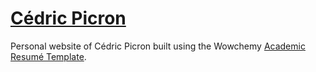 # [Cédric Picron](https://cedricpicron.github.io/)

Personal website of Cédric Picron built using the Wowchemy [Academic Resumé Template](https://github.com/wowchemy/starter-hugo-academic).
